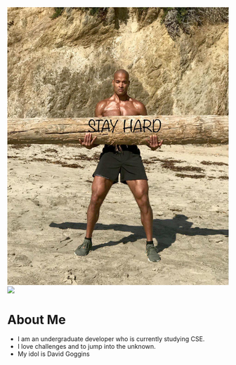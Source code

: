 <img src="6278143.jpg" align="centre"/>
<a href="https://github.com/DenverCoder1/readme-typing-svg"><img src="https://readme-typing-svg.herokuapp.com?&font=IBM+Plex+Sans&color=abcdef&size=20&lines=Welcome+to+my+GitHub+Profile!;I'm+a+Web+Developer.;I'm+a+Computer+Science+Engineer." /></a>

# About Me
- I am an undergraduate developer who is currently studying CSE.
- I love challenges and to jump into the unknown.
- My idol is David Goggins
